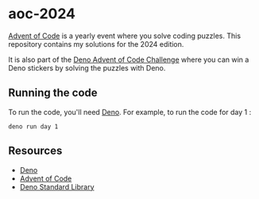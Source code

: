 # aoc-2024
[Advent of Code](https://adventofcode.com/) is a yearly event where you solve coding puzzles. This repository contains my solutions for the 2024 edition.

It is also part of the [Deno Advent of Code Challenge](https://deno.com/blog/advent-of-code-2024) where you can win a Deno stickers by solving the puzzles with Deno.

## Running the code
To run the code, you'll need [Deno](https://deno.land/).
For example, to run the code for day 1 :
```
deno run day 1
```

## Resources
- [Deno](https://deno.land/)
- [Advent of Code](https://adventofcode.com/)
- [Deno Standard Library](https://jsr.io/@std)
